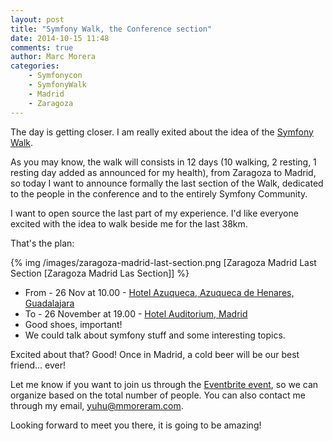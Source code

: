 ```yaml
---
layout: post
title: "Symfony Walk, the Conference section"
date: 2014-10-15 11:48
comments: true
author: Marc Morera
categories:
    - Symfonycon
    - SymfonyWalk
    - Madrid
    - Zaragoza
---
```

The day is getting closer. I am really exited about the idea of the [Symfony Walk](http://mmoreram.com/blog/2014/08/07/symfony-walk-zaragoza-madrid/).

As you may know, the walk will consists in 12 days (10 walking, 2 resting, 1
resting day added as announced for my health), from Zaragoza to Madrid, so today
I want to announce formally the last section of the Walk, dedicated to the
people in the conference and to the entirely Symfony Community.

I want to open source the last part of my experience. I'd like everyone excited
with the idea to walk beside me for the last 38km.

That's the plan:

{% img /images/zaragoza-madrid-last-section.png [Zaragoza Madrid Last Section [Zaragoza Madrid Las Section]] %}

* From - 26 Nov at 10.00 - [Hotel Azuqueca, Azuqueca de Henares, Guadalajara](https://www.google.es/maps/place/Hotel+Azuqueca/@40.574603,-3.260397,17z/data=!3m1!4b1!4m2!3m1!1s0xd424d58faf1da8d:0x4d83f8902082a9e8?hl=ca)
* To - 26 November at 19.00 - [Hotel Auditorium, Madrid](https://www.google.es/maps/search/hotel+auditorium/@40.448706,-3.5586655,17z/data=!3m2!4b1!5s0xd4230487e9da459:0xa7e56b7dca610362?hl=ca)
* Good shoes, important!
* We could talk about symfony stuff and some interesting topics.

Excited about that? Good! Once in Madrid, a cold beer will be our best friend...
ever!

Let me know if you want to join us through the
[Eventbrite event](https://www.eventbrite.com/e/symfony-walk-symfonycon-section-tickets-13728858385),
so we can organize based on the total number of people. You can also contact me
through my email, yuhu@mmoreram.com.

Looking forward to meet you there, it is going to be amazing!